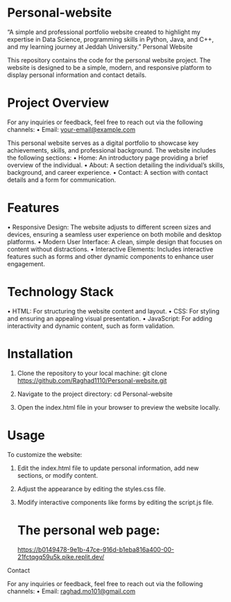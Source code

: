 # Personal-website
“A simple and professional portfolio website created to highlight my expertise in Data Science, programming skills in Python, Java, and C++, and my learning journey at Jeddah University.”
Personal Website

This repository contains the code for the personal website project. The website is designed to be a simple, modern, and responsive platform to display personal information and contact details.
        
# Project Overview

For any inquiries or feedback, feel free to reach out via the following channels:
 • Email: your-email@example.com

This personal website serves as a digital portfolio to showcase key achievements, skills, and professional background. The website includes the following sections:
 • Home: An introductory page providing a brief overview of the individual.
 • About: A section detailing the individual’s skills, background, and career experience.
 • Contact: A section with contact details and a form for communication.

# Features
 • Responsive Design: The website adjusts to different screen sizes and devices, ensuring a seamless user experience on both mobile and desktop platforms.
 • Modern User Interface: A clean, simple design that focuses on content without distractions.
 • Interactive Elements: Includes interactive features such as forms and other dynamic components to enhance user engagement.

# Technology Stack
 • HTML: For structuring the website content and layout.
 • CSS: For styling and ensuring an appealing visual presentation.
 • JavaScript: For adding interactivity and dynamic content, such as form validation.

# Installation
 1. Clone the repository to your local machine:
  git clone https://github.com/Raghad1110/Personal-website.git
2. Navigate to the project directory:
cd Personal-website

3. Open the index.html file in your browser to preview the website locally.

 # Usage

To customize the website:
 1. Edit the index.html file to update personal information, add new sections, or modify content.
 2. Adjust the appearance by editing the styles.css file.
 3. Modify interactive components like forms by editing the script.js file.

     # The personal web page:
    https://b0149478-9e1b-47ce-916d-b1eba816a400-00-21fctqgq59u5k.pike.replit.dev/
    
    
 Contact

For any inquiries or feedback, feel free to reach out via the following channels:
 • Email: raghad.mo101@gmail.com
